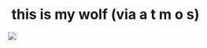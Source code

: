 <!--
id: 21687373
link: http://tumblr.atmos.org/post/21687373/this-is-my-wolf-via-a-t-m-o-s
slug: this-is-my-wolf-via-a-t-m-o-s
date: Sat Dec 15 2007 16:45:01 GMT-0800 (PST)
publish: 2007-12-015
tags: 
title:  this is my wolf (via a t m o s)
-->


 this is my wolf (via a t m o s)
================================

![](http://31.media.tumblr.com/ZyX8Upfyn30gn1k31lIrvlwG_500.jpg)

